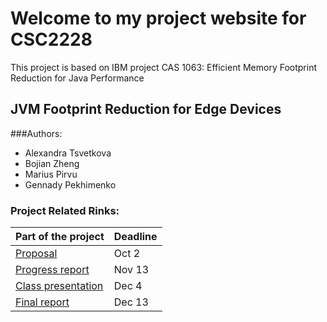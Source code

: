 # Welcome to my project website for CSC2228

This project is based on IBM project 
CAS 1063: Efficient Memory Footprint Reduction for Java Performance

## JVM Footprint Reduction for Edge Devices

###Authors:
- Alexandra Tsvetkova
- Bojian Zheng
- Marius Pirvu
- Gennady Pekhimenko


### Project Related Rinks:

| Part of the project | Deadline |
|--|--|
| [Proposal](https://github.com/sash-tsvet/CSC2228-Project/proposal.pdf) | Oct 2 |
| [Progress report]() | Nov 13 |
| [Class presentation]()  | Dec 4 |
| [Final report]() | Dec 13 |
